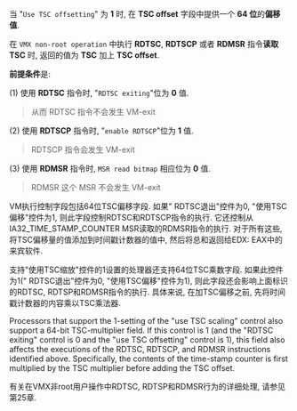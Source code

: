 
当 "`Use TSC offsetting`" 为 **1** 时, 在 **TSC offset** 字段中提供一个 **64 位**的**偏移值**.

在 `VMX non-root operation` 中执行 **RDTSC**, **RDTSCP** 或者 **RDMSR** 指令**读取 TSC** 时, 返回的值为 **TSC** 加上 **TSC offset**.

**前提条件**是:

(1) 使用 **RDTSC** 指令时, "`RDTSC exiting`"位为 **0** 值.

> 从而 RDTSC 指令不会发生 VM-exit

(2) 使用 **RDTSCP** 指令时, "`enable RDTSCP`"位为 **1** 值.

> RDTSCP 指令会发生 VM-exit

(3) 使用 **RDMSR** 指令时, `MSR read bitmap` 相应位为 **0** 值.

> RDMSR 这个 MSR 不会发生 VM-exit



VM执行控制字段包括64位TSC偏移字段. 如果" RDTSC退出"控件为0, "使用TSC偏移"控件为1, 则此字段控制RDTSC和RDTSCP指令的执行. 它还控制从IA32_TIME_STAMP_COUNTER MSR读取的RDMSR指令的执行. 对于所有这些, 将TSC偏移量的值添加到时间戳计数器的值中, 然后将总和返回给EDX: EAX中的来宾软件. 

支持"使用TSC缩放"控件的1设置的处理器还支持64位TSC乘数字段. 如果此控件为1(" RDTSC退出"控件为0, "使用TSC偏移"控件为1), 则此字段还会影响上面标识的RDTSC, RDTSP和RDMSR指令的执行. 具体来说, 在加TSC偏移之前, 先将时间戳计数器的内容乘以TSC乘法器. 


Processors that support the 1-setting of the "use TSC scaling" control also support a 64-bit TSC-multiplier field. If this control is 1 (and the "RDTSC exiting" control is 0 and the "use TSC offsetting" control is 1), this field also affects the executions of the RDTSC, RDTSCP, and RDMSR instructions identified above. Specifically, the contents of the time-stamp counter is first multiplied by the TSC multiplier before adding the TSC offset.

有关在VMX非root用户操作中RDTSC, RDTSP和RDMSR行为的详细处理, 请参见第25章. 